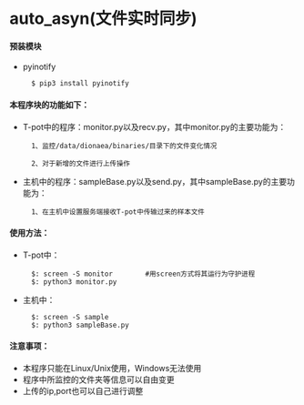 # auto_asyn(文件实时同步)

#### 预装模块

+ pyinotify

        $ pip3 install pyinotify
#### 本程序块的功能如下：

+ T-pot中的程序：monitor.py以及recv.py，其中monitor.py的主要功能为：
        
        1、监控/data/dionaea/binaries/目录下的文件变化情况
        
        2、对于新增的文件进行上传操作

+ 主机中的程序：sampleBase.py以及send.py，其中sampleBase.py的主要功能为：

        1、在主机中设置服务端接收T-pot中传输过来的样本文件

#### 使用方法：

+ T-pot中：

        $: screen -S monitor        #用screen方式将其运行为守护进程
        $: python3 monitor.py

+ 主机中：

        $: screen -S sample
        $: python3 sampleBase.py

#### 注意事项：

+ 本程序只能在Linux/Unix使用，Windows无法使用
+ 程序中所监控的文件夹等信息可以自由变更
+ 上传的ip,port也可以自己进行调整 
